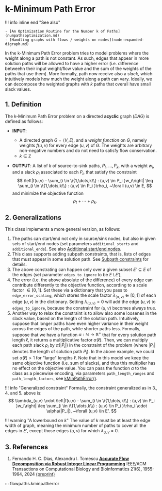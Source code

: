 # k-Minimum Path Error

!!! info inline end "See also"

    - [An Optimization Routine for the Number k of Paths](numpathsoptimization.md)
    - [Handling graphs with flows / weights on nodes](node-expanded-digraph.md)

In the k-Minimum Path Error problem tries to model problems where the weight along a path is not constant. As such, edges that appear in more solution paths will be allowed to have a higher error (i.e. difference betweehn their input weight/flow value and the sum of the weights of the paths that use them). More formally, path now receive also a *slack*, which intuitively models how much the weight along a path can vary. Ideally, we can decompose the weighted graphs with $k$ paths that overall have small slack values.

## 1. Definition

The k-Minimum Path Error problem on a directed **acyclic** graph (*DAG*) is defined as follows:

- **INPUT**: 

    - A directed graph $G = (V,E)$, and a *weight function* on $G$, namely weights $f(u,v)$ for every edge $(u,v)$ of $G$. The weights are arbitrary non-negative numbers and do not need to satisfy flow conservation.
    - $k \in \mathbb{Z}$

- **OUTPUT**: A list of $k$ of source-to-sink paths, $P_1,\dots,P_k$, with a weight $w_i$, and a slack $\rho_i$ associated to each $P_i$, that satisfy the constraint
$$
\left|f(u,v) - \sum_{i \in \\{1,\dots,k\\} : (u,v) \in P_i }w_i\right| \leq \sum_{i \in \\{1,\dots,k\\} : (u,v) \in P_i }\rho_i, ~\forall (u,v) \in E,
$$
and minimize the objective function
$$
\rho_1 + \cdots + \rho_k.
$$

## 2. Generalizations

This class implements a more general version, as follows:

1. The paths can start/end not only in source/sink nodes, but also in given sets of start/end nodes (set parameters `additional_starts` and `additional_ends`). See also [Additional start/end nodes](additional-start-end-nodes.md).
2. This class supports adding subpath constraints, that is, lists of edges that must appear in some solution path. See [Subpath constraints](subpath-constraints.md) for details.
3. The above constrating can happen only over a given subset $E' \subseteq E$ of the edges (set parameter `edges_to_ignore` to be $E \setminus E'$), 
4. The error (i.e. the above absolute of the difference) of every edge can contribute differently to the objective function, according to a scale factor $\in [0,1]$. Set these via a dictionary that you pass to `edge_error_scaling`, which stores the scale factor $\lambda_{(u,v)} \in [0,1]$ of each edge $(u,v)$ in the dictionary. Setting $\lambda_{(u,v)} = 0$ will add the edge $(u,v)$ to `edges_to_ignore`, because the constraint for $(u,v)$ becomes always true.
5. Another way to relax the constraint is to allow also some loosenes in the slack value, based on the length of the solution path. Intuitively, suppose that longer paths have even higher variance in their weight across the edges of the path, while shorter paths less. Formally, suppose that we have a function $\alpha : \mathbb{N} \rightarrow \mathbb{R}^+$ that for every solution path length $\ell$, it returns a multiplicative factor $\alpha(\ell)$. Then, we can multiply each path slack $\rho_i$ by $\alpha(|P_i|)$ in the constraint of the problem (where $|P_i|$ denotes the length of solution path $P_i$). In the above example, we could set $\alpha(\ell) > 1$ for "large" lengths $\ell$. Note that in this model we keep the same objective function (i.e. sum of slacks), and thus this multiplier has no effect on the objective value. You can pass the function $\alpha$ to the class as a piecewise encoding, via parameters `path_length_ranges` and `path_length_factors`, see [kMinPathError()](k-min-path-error.md#flowpaths.kminpatherror.kMinPathError).

!!! info "Generalized constraint"
    Formally, the constraint generalized as in 3., 4. and 5. above is:
    $$
    \lambda_{u,v} \cdot \left|f(u,v) - \sum_{i \in \\{1,\dots,k\\} : (u,v) \in P_i }w_i\right| \leq \sum_{i \in \\{1,\dots,k\\} : (u,v) \in P_i }\rho_i \cdot \alpha(|P_i|), ~\forall (u,v) \in E'.
    $$

!!! warning "A lowerbound on $k$"
    The value of $k$ must be at least the edge width of graph, meaning the minimum number of paths to cover all the edges in $E'$, except those edges $(u,v)$ for which $\lambda_{u,v} = 0$.

## 3. References

1. Fernando H. C. Dias, Alexandru I. Tomescu
[**Accurate Flow Decomposition via Robust Integer Linear Programming**](https://doi.org/10.1109/TCBB.2024.3433523)
IEEE/ACM Transactions on Computational Biology and Bioinformatics 21(6), 1955-1964, 2024 [(preprint)](https://researchportal.helsinki.fi/files/325850154/TCBB3433523.pdf)

::: flowpaths.kminpatherror